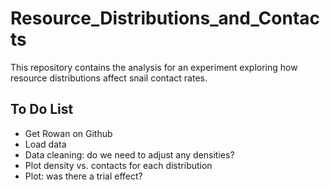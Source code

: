 # Resource_Distributions_and_Contacts
This repository contains the analysis for an experiment exploring how resource distributions affect snail contact rates.

## To Do List
+ Get Rowan on Github
+ Load data
+ Data cleaning: do we need to adjust any densities?
+ Plot density vs. contacts for each distribution
+ Plot: was there a trial effect?
